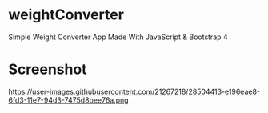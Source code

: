 # weightConverter
Simple Weight Converter App Made With JavaScript &amp; Bootstrap 4

# Screenshot
https://user-images.githubusercontent.com/21267218/28504413-e196eae8-6fd3-11e7-94d3-7475d8bee76a.png
